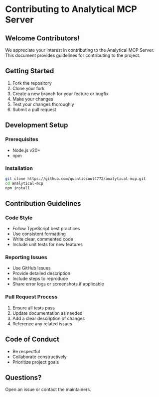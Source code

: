 # Contributing to Analytical MCP Server

## Welcome Contributors!

We appreciate your interest in contributing to the Analytical MCP Server. This document provides guidelines for contributing to the project.

## Getting Started

1. Fork the repository
2. Clone your fork
3. Create a new branch for your feature or bugfix
4. Make your changes
5. Test your changes thoroughly
6. Submit a pull request

## Development Setup

### Prerequisites
- Node.js v20+
- npm

### Installation
```bash
git clone https://github.com/quanticsoul4772/analytical-mcp.git
cd analytical-mcp
npm install
```

## Contribution Guidelines

### Code Style
- Follow TypeScript best practices
- Use consistent formatting
- Write clear, commented code
- Include unit tests for new features

### Reporting Issues
- Use GitHub Issues
- Provide detailed description
- Include steps to reproduce
- Share error logs or screenshots if applicable

### Pull Request Process
1. Ensure all tests pass
2. Update documentation as needed
3. Add a clear description of changes
4. Reference any related issues

## Code of Conduct
- Be respectful
- Collaborate constructively
- Prioritize project goals

## Questions?
Open an issue or contact the maintainers.